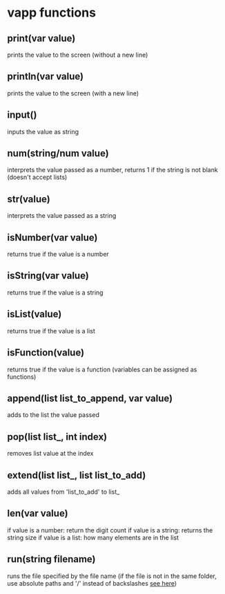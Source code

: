 # vapp functions

## print(var value)

prints the value to the screen (without a new line)

## println(var value)

prints the value to the screen (with a new line)

## input()

inputs the value as string

## num(string/num value)

interprets the value passed as a number, returns 1 if the string is not blank (doesn't accept lists)

## str(value)

interprets the value passed as a string

## isNumber(var value)

returns true if the value is a number

## isString(var value)

returns true if the value is a string

## isList(value)

returns true if the value is a list

## isFunction(value)

returns true if the value is a function (variables can be assigned as functions)

## append(list list_to_append, var value)

adds to the list the value passed

## pop(list list_, int index)

removes list value at the index

## extend(list list_, list list_to_add)

adds all values from 'list_to_add' to list_

## len(var value)

if value is a number: return the digit count
if value is a string: returns the string size
if value is a list: how many elements are in the list

## run(string filename)

runs the file specified by the file name (if the file is not in the same folder, use absolute paths and '/' instead of backslashes [see here](https://www.computerhope.com/issues/ch001708.htm))